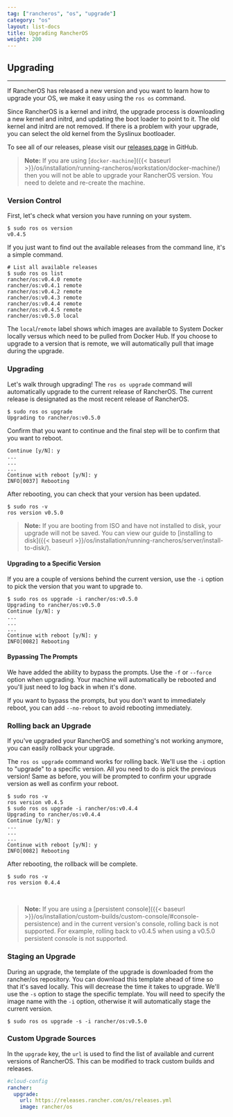 ```yaml
---
tag: ["rancheros", "os", "upgrade"]
category: "os"
layout: list-docs
title: Upgrading RancherOS
weight: 200
---
```


## Upgrading
---

If RancherOS has released a new version and you want to learn how to upgrade your OS, we make it easy using the `ros os` command.

Since RancherOS is a kernel and initrd, the upgrade process is downloading a new kernel and initrd, and updating the boot loader to point to it. The old kernel and initrd are not removed. If there is a problem with your upgrade, you can select the old kernel from the Syslinux bootloader.

To see all of our releases, please visit our [releases page](https://github.com/rancher/os/releases) in GitHub.

> **Note:** If you are using [`docker-machine`]({{< baseurl >}}/os/installation/running-rancheros/workstation/docker-machine/) then you will not be able to upgrade your RancherOS version. You need to delete and re-create the machine.


### Version Control

First, let's check what version you have running on your system.

```
$ sudo ros os version
v0.4.5
```

If you just want to find out the available releases from the command line, it's a simple command.

```
# List all available releases
$ sudo ros os list
rancher/os:v0.4.0 remote
rancher/os:v0.4.1 remote
rancher/os:v0.4.2 remote
rancher/os:v0.4.3 remote
rancher/os:v0.4.4 remote
rancher/os:v0.4.5 remote
rancher/os:v0.5.0 local
```

The `local`/`remote` label shows which images are available to System Docker locally versus which need to be pulled from Docker Hub. If you choose to upgrade to a version that is remote, we will automatically pull that image during the upgrade.

### Upgrading

Let's walk through upgrading! The `ros os upgrade` command will automatically upgrade to the current release of RancherOS. The current release is designated as the most recent release of RancherOS.

```
$ sudo ros os upgrade
Upgrading to rancher/os:v0.5.0
```

Confirm that you want to continue and the final step will be to confirm that you want to reboot.

```
Continue [y/N]: y
...
...
...
Continue with reboot [y/N]: y
INFO[0037] Rebooting
```

After rebooting, you can check that your version has been updated.

```
$ sudo ros -v
ros version v0.5.0
```

> **Note:** If you are booting from ISO and have not installed to disk, your upgrade will not be saved. You can view our guide to [installing to disk]({{< baseurl >}}/os/installation/running-rancheros/server/install-to-disk/).

#### Upgrading to a Specific Version

If you are a couple of versions behind the current version, use the `-i` option to pick the version that you want to upgrade to.

```
$ sudo ros os upgrade -i rancher/os:v0.5.0
Upgrading to rancher/os:v0.5.0
Continue [y/N]: y
...
...
...
Continue with reboot [y/N]: y
INFO[0082] Rebooting
```

#### Bypassing The Prompts

We have added the ability to bypass the prompts. Use the `-f` or `--force` option when upgrading. Your machine will automatically be rebooted and you'll just need to log back in when it's done.

If you want to bypass the prompts, but you don't want to immediately reboot, you can add `--no-reboot` to avoid rebooting immediately.

### Rolling back an Upgrade

If you've upgraded your RancherOS and something's not working anymore, you can easily rollback your upgrade.

The `ros os upgrade` command works for rolling back. We'll use the `-i` option to "upgrade" to a specific version. All you need to do is pick the previous version! Same as before, you will be prompted to confirm your upgrade version as well as confirm your reboot.

```
$ sudo ros -v
ros version v0.4.5
$ sudo ros os upgrade -i rancher/os:v0.4.4
Upgrading to rancher/os:v0.4.4
Continue [y/N]: y
...
...
...
Continue with reboot [y/N]: y
INFO[0082] Rebooting
```
After rebooting, the rollback will be complete.

```
$ sudo ros -v
ros version 0.4.4
```

<br>

> **Note:** If you are using a [persistent console]({{< baseurl >}}/os/installation/custom-builds/custom-console/#console-persistence) and in the current version's console, rolling back is not supported. For example, rolling back to v0.4.5 when using a v0.5.0 persistent console is not supported.

### Staging an Upgrade

During an upgrade, the template of the upgrade is downloaded from the rancher/os repository. You can download this template ahead of time so that it's saved locally. This will decrease the time it takes to upgrade. We'll use the `-s` option to stage the specific template. You will need to specify the image name with the `-i` option, otherwise it will automatically stage the current version.

```
$ sudo ros os upgrade -s -i rancher/os:v0.5.0
```

### Custom Upgrade Sources

In the `upgrade` key, the `url` is used to find the list of available and current versions of RancherOS. This can be modified to track custom builds and releases.

```yaml
#cloud-config
rancher:
  upgrade:
    url: https://releases.rancher.com/os/releases.yml
    image: rancher/os
```
